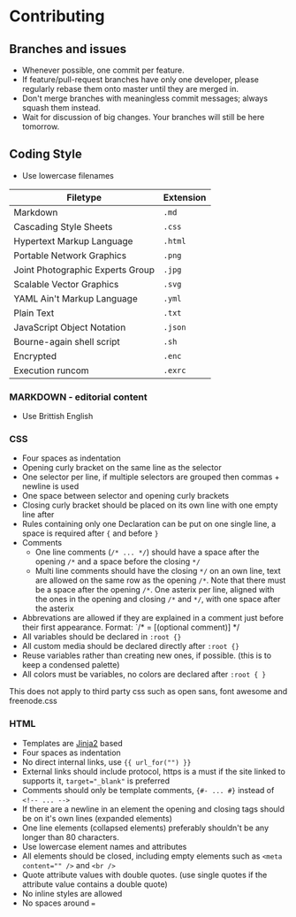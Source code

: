 # Contributing

## Branches and issues
- Whenever possible, one commit per feature.
- If feature/pull-request branches have only one developer, please regularly
  rebase them onto master until they are merged in.
- Don't merge branches with meaningless commit messages; always squash them
  instead.
- Wait for discussion of big changes. Your branches will still be here
  tomorrow.

## Coding Style
- Use lowercase filenames

| Filetype                         | Extension |
| -------------------------------- | --------- |
| Markdown                         | `.md`     |
| Cascading Style Sheets           | `.css`    |
| Hypertext Markup Language        | `.html`   |
| Portable Network Graphics        | `.png`    |
| Joint Photographic Experts Group | `.jpg`    |
| Scalable Vector Graphics         | `.svg`    |
| YAML Ain't Markup Language       | `.yml`    |
| Plain Text                       | `.txt`    |
| JavaScript Object Notation       | `.json`   |
| Bourne-again shell script        | `.sh`     |
| Encrypted                        | `.enc`    |
| Execution runcom                 | `.exrc`   |


### MARKDOWN - editorial content
- Use Brittish English

### CSS
- Four spaces as indentation
- Opening curly bracket on the same line as the selector
- One selector per line, if multiple selectors are grouped then commas + newline is used
- One space between selector and opening curly brackets
- Closing curly bracket should be placed on its own line with one empty line after
- Rules containing only one Declaration can be put on one single line, a space is required after `{` and before `}`
- Comments
  - One line comments (`/* ... */`) should have a space after the opening `/*` and a space before the closing `*/`
  - Multi line comments should have the closing `*/` on an own line,
    text are allowed on the same row as the opening `/*`.
    Note that there must be a space after the opening `/*`.
    One asterix per line, aligned with the ones in the opening and closing `/*` and `*/`, with one space after the asterix
- Abbrevations are allowed if they are explained in a comment just before their first appearance. Format: `/* <abbrevation> = <expanded abbrevation> [(optional comment)] */
- All variables should be declared in `:root {}`
- All custom media should be declared directly after `:root {}`
- Reuse variables rather than creating new ones, if possible. (this is to keep a condensed palette)
- All colors must be variables, no colors are declared after `:root { }`

This does not apply to third party css such as open sans, font awesome and freenode.css

### HTML
- Templates are [Jinja2](http://jinja.pocoo.org) based
- Four spaces as indentation
- No direct internal links, use `{{ url_for("") }}`
- External links should include protocol, https is a must if the site linked to supports it, `target="_blank"` is preferred
- Comments should only be template comments, `{#- ... #}` instead of `<!-- ... -->`
- If there are a newline in an element the opening and closing tags should be on it's own lines (expanded elements)
- One line elements (collapsed elements) preferably shouldn't be any longer than 80 characters.
- Use lowercase element names and attributes
- All elements should be closed, including empty elements such as `<meta content="" />` and `<br />`
- Quote attribute values with double quotes. (use single quotes if the attribute value contains a double quote)
- No inline styles are allowed
- No spaces around `=`
